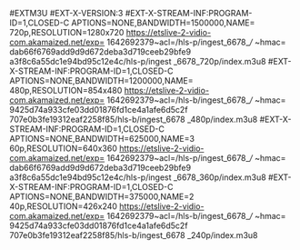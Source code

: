 
#EXTM3U
#EXT-X-VERSION:3
#EXT-X-STREAM-INF:PROGRAM-ID=1,CLOSED-C
APTIONS=NONE,BANDWIDTH=1500000,NAME=
720p,RESOLUTION=1280x720
https://etslive-2-vidio-com.akamaized.net/exp=
1642692379~acl=/hls-p/ingest_6678_*/*
~hmac=
dab66f6769add9d9d672deba3d719ceeb29bfe9
a3f8c6a55dc1e94bd95c12e4c/hls-p/ingest
_6678_720p/index.m3u8
#EXT-X-STREAM-INF:PROGRAM-ID=1,CLOSED-C
APTIONS=NONE,BANDWIDTH=1200000,NAME=
480p,RESOLUTION=854x480 
https://etslive-2-vidio-com.akamaized.net/exp=
1642692379~acl=/hls-b/ingest_6678_*/*
~hmac=
9425d74a933cfe03dd01876fd1ce4a1afe6d5c2f
707e0b3fe19312eaf2258f85/hls-b/ingest_6678
_480p/index.m3u8 
#EXT-X-STREAM-INF:PROGRAM-ID=1,CLOSED-C
APTIONS=NONE,BANDWIDTH=625000,NAME=3
60p,RESOLUTION=640x360 
https://etslive-2-vidio-com.akamaized.net/exp=
1642692379~acl=/hls-p/ingest_6678_*/*
~hmac=
dab66f6769add9d9d672deba3d719ceeb29bfe9
a3f8c6a55dc1e94bd95c12e4c/hls-p/ingest
_6678_360p/index.m3u8 
#EXT-X-STREAM-INF:PROGRAM-ID=1,CLOSED-C
APTIONS=NONE,BANDWIDTH=375000,NAME=2
40p,RESOLUTION=426x240 
https://etslive-2-vidio-com.akamaized.net/exp=
1642692379~acl=/hls-b/ingest_6678_*/*
~hmac=
9425d74a933cfe03dd01876fd1ce4a1afe6d5c2f
707e0b3fe19312eaf2258f85/hls-b/ingest_6678
_240p/index.m3u8

